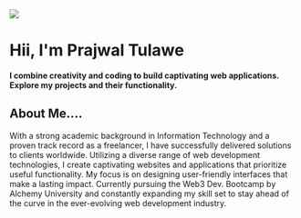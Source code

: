 <img src="[https://media.licdn.com/dms/image/C4D16AQGMq8LB6dcTpQ/profile-displaybackgroundimage-shrink_350_1400/0/1657293266246?e=1700697600&v=beta&t=NRD5HDtOeNsqktK4QhpF0oH5qcWRkPZgZiC1APCbEjk](https://media.licdn.com/dms/image/C4D16AQGMq8LB6dcTpQ/profile-displaybackgroundimage-shrink_350_1400/0/1657293266844?e=1714003200&v=beta&t=NaJ2UY54p1nhYaWGVe6OjTz-zia_wlBELUpPejPEVGY)">

# Hii, I'm Prajwal Tulawe
__I combine creativity and coding to build captivating web applications. Explore my projects and their functionality.__

## About Me....
 With a strong academic background in Information Technology and a proven track record as a freelancer, I have successfully delivered solutions to clients worldwide. 
 Utilizing a diverse range of web development technologies, I create captivating websites and applications that prioritize useful functionality. My focus is on designing user-friendly interfaces that make a lasting impact. 
 Currently pursuing the Web3 Dev. Bootcamp by Alchemy University and constantly expanding my skill set to stay ahead of the curve in the ever-evolving web development industry. 
